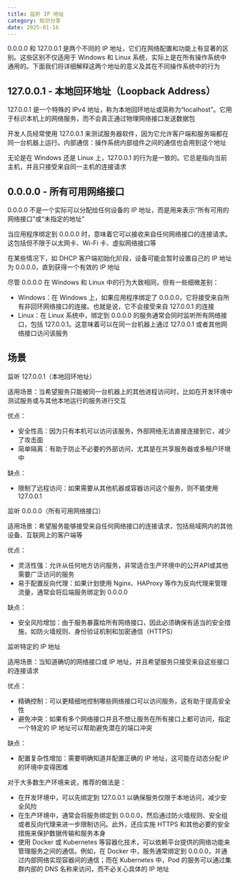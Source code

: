 ```yaml
---
title: 监听 IP 地址
category: 知识分享
date: 2025-01-16
---
```



0.0.0.0 和 127.0.0.1 是两个不同的 IP 地址，它们在网络配置和功能上有显著的区别。这些区别不仅适用于 Windows 和 Linux 系统，实际上是在所有操作系统中通用的。下面我们将详细解释这两个地址的意义及其在不同操作系统中的行为

## 127.0.0.1 - 本地回环地址（Loopback Address）

127.0.0.1 是一个特殊的 IPv4 地址，称为本地回环地址或简称为“localhost”。它用于标识本机上的网络服务，而不会真正通过物理网络接口发送数据包

开发人员经常使用 127.0.0.1 来测试服务器软件，因为它允许客户端和服务端都在同一台机器上运行。内部通信：操作系统内部组件之间的通信也会用到这个地址

无论是在 Windows 还是 Linux 上，127.0.0.1 的行为是一致的。它总是指向当前主机，并且只接受来自同一主机的连接请求

## 0.0.0.0 - 所有可用网络接口

0.0.0.0 不是一个实际可以分配给任何设备的 IP 地址，而是用来表示“所有可用的网络接口”或“未指定的地址”

当应用程序绑定到 0.0.0.0 时，意味着它可以接收来自任何网络接口的连接请求。这包括但不限于以太网卡、Wi-Fi 卡、虚拟网络接口等

在某些情况下，如 DHCP 客户端初始化阶段，设备可能会暂时设置自己的 IP 地址为 0.0.0.0，直到获得一个有效的 IP 地址

尽管 0.0.0.0 在 Windows 和 Linux 中的行为大致相同，但有一些细微差别：

+ Windows：在 Windows 上，如果应用程序绑定了 0.0.0.0，它将接受来自所有非回环网络接口的连接。也就是说，它不会接受来自 127.0.0.1 的连接
+ Linux：在 Linux 系统中，绑定到 0.0.0.0 的服务通常会同时监听所有网络接口，包括 127.0.0.1。这意味着可以在同一台机器上通过 127.0.0.1 或者其他网络接口访问该服务

## 场景

监听 127.0.0.1（本地回环地址）

适用场景：当希望服务只能被同一台机器上的其他进程访问时，比如在开发环境中测试服务或与其他本地运行的服务进行交互

优点：

+ 安全性高：因为只有本机可以访问该服务，外部网络无法直接连接到它，减少了攻击面
+ 简单隔离：有助于防止不必要的外部访问，尤其是在共享服务器或多租户环境中

缺点：

+ 限制了远程访问：如果需要从其他机器或容器访问这个服务，则不能使用 127.0.0.1

监听 0.0.0.0（所有可用网络接口）

适用场景：希望服务能够接受来自任何网络接口的连接请求，包括局域网内的其他设备、互联网上的客户端等

优点：

+ 灵活性强：允许从任何地方访问服务，非常适合生产环境中的公开API或其他需要广泛访问的服务
+ 易于配置反向代理：如果计划使用 Nginx、HAProxy 等作为反向代理来管理流量，通常会将后端服务绑定到 0.0.0.0

缺点：

+ 安全风险增加：由于服务暴露给所有网络接口，因此必须确保有适当的安全措施，如防火墙规则、身份验证机制和加密通信（HTTPS）

监听特定的 IP 地址

适用场景：当知道确切的网络接口或 IP 地址，并且希望服务只接受来自这些接口的连接请求

优点：

+ 精确控制：可以更精细地控制哪些网络接口可以访问服务，这有助于提高安全性
+ 避免冲突：如果有多个网络接口并且不想让服务在所有接口上都可访问，指定一个特定的 IP 地址可以帮助避免潜在的端口冲突

缺点：

+ 配置复杂性增加：需要明确知道并配置正确的 IP 地址，这可能在动态分配 IP 的环境中变得困难

对于大多数生产环境来说，推荐的做法是：

+ 在开发环境中，可以先绑定到 127.0.0.1 以确保服务仅限于本地访问，减少安全风险
+ 在生产环境中，通常会将服务绑定到 0.0.0.0，然后通过防火墙规则、安全组或者反向代理来进一步限制访问。此外，还应实施 HTTPS 和其他必要的安全措施来保护数据传输和服务本身
+ 使用 Docker 或 Kubernetes 等容器化技术，可以依赖平台提供的网络功能来管理服务之间的通信。例如，在 Docker 中，服务通常绑定到 0.0.0.0，并通过内部网络实现容器间的通信；而在 Kubernetes 中，Pod 的服务可以通过集群内部的 DNS 名称来访问，而不必关心具体的 IP 地址
